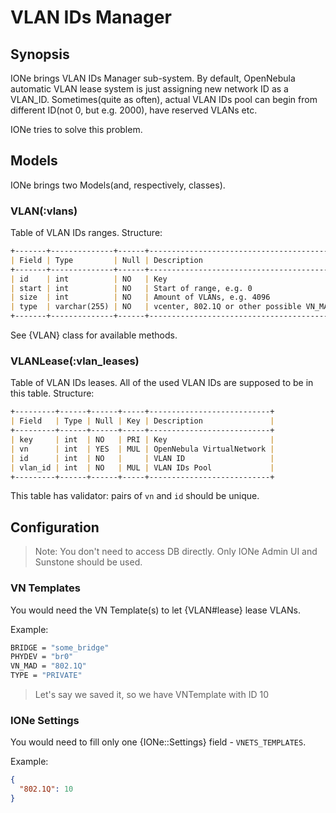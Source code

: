 # VLAN IDs Manager

## Synopsis

IONe brings VLAN IDs Manager sub-system.
By default, OpenNebula automatic VLAN lease system is just assigning new network ID as a VLAN_ID.
Sometimes(quite as often), actual VLAN IDs pool can begin from different ID(not 0, but e.g. 2000), have reserved VLANs etc.

IONe tries to solve this problem.

## Models

IONe brings two Models(and, respectively, classes).

### VLAN(:vlans)

Table of VLAN IDs ranges. Structure:

```markdown
+-------+--------------+------+------------------------------------------------------+
| Field | Type         | Null | Description                                          |
+-------+--------------+------+------------------------------------------------------+
| id    | int          | NO   | Key                                                  |
| start | int          | NO   | Start of range, e.g. 0                               |
| size  | int          | NO   | Amount of VLANs, e.g. 4096                           |
| type  | varchar(255) | NO   | vcenter, 802.1Q or other possible VN_MAD using VLANs |
+-------+--------------+------+------------------------------------------------------+
```

See {VLAN} class for available methods.

### VLANLease(:vlan_leases)

Table of VLAN IDs leases. All of the used VLAN IDs are supposed to be in this table.
Structure:

```markdown
+---------+------+------+-----+---------------------------+
| Field   | Type | Null | Key | Description               |
+---------+------+------+-----+---------------------------+
| key     | int  | NO   | PRI | Key                       |
| vn      | int  | YES  | MUL | OpenNebula VirtualNetwork |
| id      | int  | NO   |     | VLAN ID                   |
| vlan_id | int  | NO   | MUL | VLAN IDs Pool             |
+---------+------+------+-----+---------------------------+
```

This table has validator: pairs of `vn` and `id` should be unique.

## Configuration

> Note:
> You don't need to access DB directly. Only IONe Admin UI and Sunstone should be used.

### VN Templates

You would need the VN Template(s) to let {VLAN#lease} lease VLANs.

Example:

```bash
BRIDGE = "some_bridge"
PHYDEV = "br0"
VN_MAD = "802.1Q"
TYPE = "PRIVATE"
```

> Let's say we saved it, so we have VNTemplate with ID 10

### IONe Settings

You would need to fill only one {IONe::Settings} field - `VNETS_TEMPLATES`.

Example:

```json
{
  "802.1Q": 10
}
```
